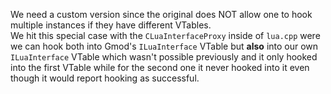 We need a custom version since the original does NOT allow one to hook multiple instances if they have different VTables.<br>
We hit this special case with the `CLuaInterfaceProxy` inside of `lua.cpp` were we can hook both into Gmod's `ILuaInterface` VTable but **also** into our own `ILuaInterface` VTable which wasn't possible previously and it only hooked into the first VTable while for the second one it never hooked into it even though it would report hooking as successful.